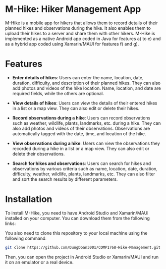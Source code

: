 # M-Hike: Hiker Management App
M-Hike is a mobile app for hikers that allows them to record details of their planned hikes and observations during the hike. It also enables them to upload their hikes to a server and share them with other hikers. M-Hike is implemented as a native Android app coded in Java for features a) to e) and as a hybrid app coded using Xamarin/MAUI for features f) and g).

# Features
- **Enter details of hikes**: Users can enter the name, location, date, duration, difficulty, and description of their planned hikes. They can also add photos and videos of the hike location. Name, location, and date are required fields, while the others are optional.

- **View details of hikes**: Users can view the details of their entered hikes in a list or a map view. They can also edit or delete their hikes.

- **Record observations during a hike**: Users can record observations such as weather, wildlife, plants, landmarks, etc. during a hike. They can also add photos and videos of their observations. Observations are automatically tagged with the date, time, and location of the hike.

- **View observations during a hike**: Users can view the observations they recorded during a hike in a list or a map view. They can also edit or delete their observations.

- **Search for hikes and observations**: Users can search for hikes and observations by various criteria such as name, location, date, duration, difficulty, weather, wildlife, plants, landmarks, etc. They can also filter and sort the search results by different parameters.

# Installation
To install M-Hike, you need to have Android Studio and Xamarin/MAUI installed on your computer. You can download them from the following links:

You also need to clone this repository to your local machine using the following command:

```bash
git clone https://github.com/DungDoan3001/COMP1768-Hike-Management.git
```
Then, you can open the project in Android Studio or Xamarin/MAUI and run it on an emulator or a real device.